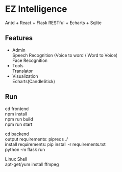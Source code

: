 # EZ Intelligence      
Antd + React + Flask RESTful + Echarts + Sqlite  

## Features  
- Admin  
Speech Recognition (Voice to word / Word to Voice)  
Face Recognition  
- Tools  
Translator  
- Visualization  
Echarts(CandleStick)  
  
## Run  
cd frontend  
npm install  
npm run build  
npm run start  
  
cd backend  
output requirements: pipreqs ./  
install requirements: pip install -r requirements.txt  
python -m flask run  
  
Linux Shell  
apt-get/yum install ffmpeg  